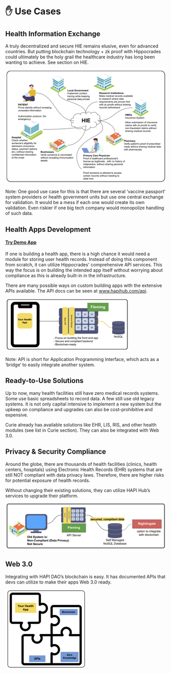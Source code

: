 # ✋ Use Cases

## Health Information Exchange <a href="#health-information-exchange" id="health-information-exchange"></a>

A truly decentralized and secure HIE remains elusive, even for advanced countries. But putting blockchain technology + zk proof with Hippocrades could ultimately be the holy grail the healthcare industry has long been wanting to achieve. See section on HIE.

![](<../.gitbook/assets/image (5).png>)

Note: One good use case for this is that there are several ‘vaccine passport’ system providers or health government units but use one central exchange for validation. It would be a mess if each one would create its own validation. Even riskier if one big tech company would monopolize handling of such data.

## Health Apps Development <a href="#health-apps-development" id="health-apps-development"></a>

#### [Try Demo App](https://emr.hippocrades.com) <a href="#try-demo-app" id="try-demo-app"></a>

If one is building a health app, there is a high chance it would need a module for storing user health records. Instead of doing this component from scratch, it can utilize Hippocrades' comprehensive API services. This way the focus is on building the intended app itself without worrying about compliance as this is already built-in in the infrastructure.

There are many possible ways on custom building apps with the extensive APIs available. The API docs can be seen at www.hapihub.com/api.

![](../.gitbook/assets/hippocrades-app.png)

Note: API is short for Application Programming Interface, which acts as a ‘bridge’ to easily integrate another system.

## Ready-to-Use Solutions <a href="#ready-to-use-solutions" id="ready-to-use-solutions"></a>

Up to now, many health facilities still have zero medical records systems. Some use basic spreadsheets to record data. A few still use old legacy systems. It is not only capital intensive to implement a new system but the upkeep on compliance and upgrades can also be cost-prohibitive and expensive.

Curie already has available solutions like EHR, LIS, RIS, and other health modules (see list in Curie section). They can also be integrated with Web 3.0.

## Privacy & Security Compliance <a href="#privacy--security-compliance" id="privacy--security-compliance"></a>

Around the globe, there are thousands of health facilities (clinics, health centers, hospitals) using Electronic Health Records (EHR) systems that are still NOT compliant with data privacy laws. Therefore, there are higher risks for potential exposure of health records.

Without changing their existing solutions, they can utilize HAPI Hub’s services to upgrade their platform.

![](<../.gitbook/assets/image (3).png>)

## Web 3.0 <a href="#web-30" id="web-30"></a>

Integrating with HAPI DAO’s blockchain is easy. It has documented APIs that devs can utilize to make their apps Web 3.0 ready.

![](<../.gitbook/assets/image (6).png>)
